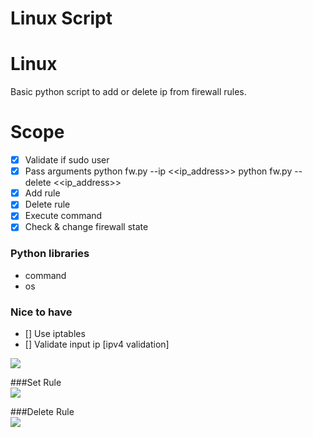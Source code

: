 # Linux Script
# Linux

Basic python script to add or delete ip from firewall rules.


# Scope
- [x]  Validate if sudo user
- [x] Pass arguments 
  python fw.py --ip <<ip_address>>
  python fw.py --delete <<ip_address>>
- [x] Add rule
- [x] Delete rule
- [x] Execute command
- [x] Check & change firewall state

### Python libraries
- command 
- os

### Nice to have

- [] Use iptables
- [] Validate input ip [ipv4 validation]


![](https://i.imgur.com/TXc5Cm7.png)

###Set Rule <br>
![](https://i.imgur.com/ppTZDTu.png)


###Delete Rule <br>
![](https://i.imgur.com/Z2XteJp.png)
